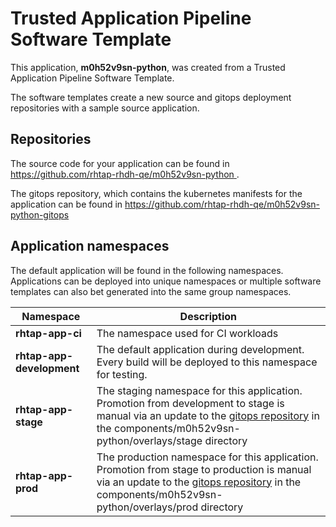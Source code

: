 # Trusted Application Pipeline Software Template

This application, **m0h52v9sn-python**, was created from a Trusted Application Pipeline Software Template.

The software templates create a new source and gitops deployment repositories with a sample source application. 

## Repositories

The source code for your application can be found in [https://github.com/rhtap-rhdh-qe/m0h52v9sn-python ](https://github.com/rhtap-rhdh-qe/m0h52v9sn-python ).
 
The gitops repository, which contains the kubernetes manifests for the application can be found in 
[https://github.com/rhtap-rhdh-qe/m0h52v9sn-python-gitops ](https://github.com/rhtap-rhdh-qe/m0h52v9sn-python-gitops ) 

## Application namespaces 

The default application will be found in the following namespaces. Applications can be deployed into unique namespaces or multiple software templates can also bet generated into the same group namespaces.  

|  Namespace   |  Description   |  
| -------- | -------- |
| **rhtap-app-ci** | The namespace used for CI workloads |
| **rhtap-app-development** | The default application during development. Every build will be deployed to this namespace for testing. |
| **rhtap-app-stage** | The staging namespace for this application. Promotion from development to stage is manual via an update to the [gitops repository](https://github.com/rhtap-rhdh-qe/m0h52v9sn-python-gitops ) in the components/m0h52v9sn-python/overlays/stage directory |
| **rhtap-app-prod** | The production namespace for this application. Promotion from stage to production is manual via an update to the [gitops repository](https://github.com/rhtap-rhdh-qe/m0h52v9sn-python-gitops ) in the components/m0h52v9sn-python/overlays/prod directory |